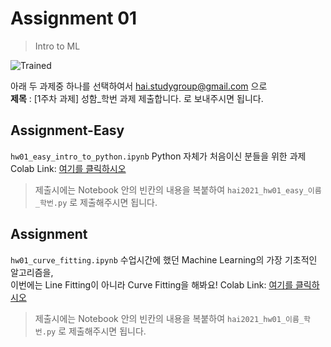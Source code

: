 # Assignment 01 #
> Intro to ML

![Trained](train.gif)

아래 두 과제중 하나를 선택하여서 <hai.studygroup@gmail.com> 으로  
**제목** : [1주차 과제] 성함_학번 과제 제출합니다.
로 보내주시면 됩니다.

## Assignment-Easy ##
`hw01_easy_intro_to_python.ipynb` 
Python 자체가 처음이신 분들을 위한 과제  
Colab Link: [여기를 클릭하시오](https://www.google.com/)  

> 제출시에는 Notebook 안의 빈칸의 내용을 복붙하여 `hai2021_hw01_easy_이름_학번.py` 로 제출해주시면 됩니다.  

## Assignment ##
`hw01_curve_fitting.ipynb` 
수업시간에 했던 Machine Learning의 가장 기초적인 알고리즘을,  
이번에는 Line Fitting이 아니라 Curve Fitting을 해봐요!
Colab Link: [여기를 클릭하시오](https://colab.research.google.com/github/HanyangTechAI/2021-HAI-Assignment/blob/main/Lec01_Intro_to_ML/hw01_curve_fitting.ipynb)  

> 제출시에는 Notebook 안의 빈칸의 내용을 복붙하여 `hai2021_hw01_이름_학번.py` 로 제출해주시면 됩니다.
